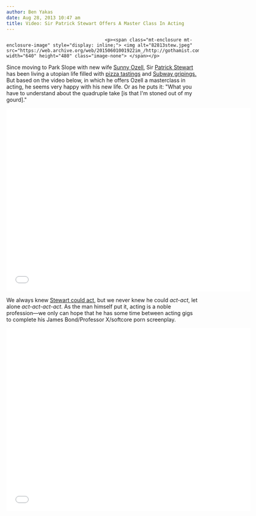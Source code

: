 ```yaml
---
author: Ben Yakas
date: Aug 28, 2013 10:47 am
title: Video: Sir Patrick Stewart Offers A Master Class In Acting
---
```


	
										<p><span class="mt-enclosure mt-enclosure-image" style="display: inline;"> <img alt="82813stew.jpeg" src="https://web.archive.org/web/20150601001922im_/http://gothamist.com/attachments/byakas/82813stew.jpeg" width="640" height="480" class="image-none"> </span></p>

<p>Since moving to Park Slope with new wife <a href="https://web.archive.org/web/20150601001922/http://sunnyozell.com/">Sunny Ozell</a>, Sir <a href="https://web.archive.org/web/20150601001922/http://gothamist.com/tags/patrickstewart">Patrick Stewart</a> has been living a utopian life filled with <a href="https://web.archive.org/web/20150601001922/http://gothamist.com/2013/05/29/sir_patrick_stewart_eats_first_slic.php">pizza tastings</a> and <a href="https://web.archive.org/web/20150601001922/https://twitter.com/SirPatStew/status/292219126368333825">Subway gripings.</a> But based on the video below, in which he offers Ozell a masterclass in acting, he seems very happy with his new life. Or as he puts it: &quot;What you have to understand about the quadruple take [is that I&apos;m stoned out of my gourd].&quot;</p>

<p><iframe width="640" height="480" src="//web.archive.org/web/20150601001922if_/http://www.youtube.com/embed/XFMrBldVk0s" frameborder="0" allowfullscreen></iframe></p>

<p>We always knew <a href="https://web.archive.org/web/20150601001922/http://www.youtube.com/watch?v=o_eSwq1ewsU">Stewart could act</a>, but we never knew he could <em>act-act</em>, let alone <em>act-act-act-act</em>. As the man himself put it, acting is a noble profession&#x2014;we only can hope that he has some time between acting gigs to complete his James Bond/Professor X/softcore porn screenplay.</p>

<p><iframe width="640" height="480" src="//web.archive.org/web/20150601001922if_/http://www.youtube.com/embed/Fg_cwI1Xj4M" frameborder="0" allowfullscreen></iframe></p>					
										
									
				